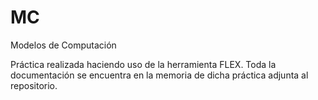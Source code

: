 # MC
Modelos de Computación

Práctica realizada haciendo uso de la herramienta FLEX.
Toda la documentación se encuentra en la memoria de dicha práctica adjunta al repositorio.
